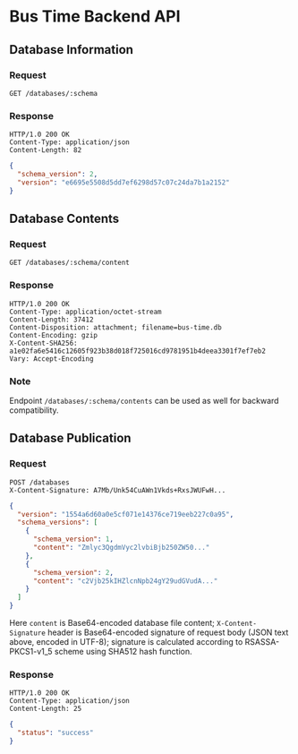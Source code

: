 # Bus Time Backend API

## Database Information

### Request

```
GET /databases/:schema
```

### Response

```
HTTP/1.0 200 OK
Content-Type: application/json
Content-Length: 82
```

```json
{
  "schema_version": 2,
  "version": "e6695e5508d5dd7ef6298d57c07c24da7b1a2152"
}
```

## Database Contents

### Request

```
GET /databases/:schema/content
```

### Response

```
HTTP/1.0 200 OK
Content-Type: application/octet-stream
Content-Length: 37412
Content-Disposition: attachment; filename=bus-time.db
Content-Encoding: gzip
X-Content-SHA256: a1e02fa6e5416c12605f923b38d018f725016cd9781951b4deea3301f7ef7eb2
Vary: Accept-Encoding
```

### Note

Endpoint `/databases/:schema/contents` can be used as well for
backward compatibility.

## Database Publication

### Request

```
POST /databases
X-Content-Signature: A7Mb/Unk54CuAWn1Vkds+RxsJWUFwH...
```

```json
{
  "version": "1554a6d60a0e5cf071e14376ce719eeb227c0a95",
  "schema_versions": [
    {
      "schema_version": 1,
      "content": "Zmlyc3QgdmVyc2lvbiBjb250ZW50..."
    },
    {
      "schema_version": 2,
      "content": "c2Vjb25kIHZlcnNpb24gY29udGVudA..."
    }
  ]
}
```

Here `content` is Base64-encoded database file content;
`X-Content-Signature` header is Base64-encoded signature of
request body (JSON text above, encoded in UTF-8); signature
is calculated according to RSASSA-PKCS1-v1_5 scheme
using SHA512 hash function.

### Response
```
HTTP/1.0 200 OK
Content-Type: application/json
Content-Length: 25
```

```json
{
  "status": "success"
}
```
